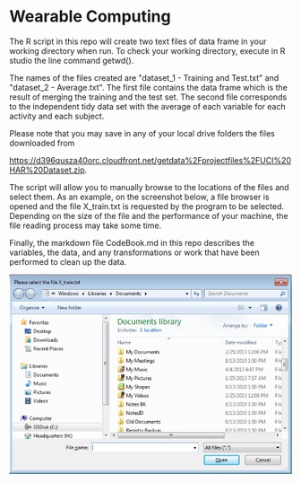Wearable Computing
==================

The R script in this repo will create two text files of data frame in your working directory when run. To check your working directory, execute in R studio the line command getwd().

The names of the files created are "dataset_1 - Training and Test.txt" and "dataset_2 - Average.txt". The first file contains the data frame which is the result of merging the training and the test set. The second file corresponds to the independent tidy data set with the average of each variable for each activity and each subject.

Please note that you may save in any of your local drive folders the files downloaded from

https://d396qusza40orc.cloudfront.net/getdata%2Fprojectfiles%2FUCI%20HAR%20Dataset.zip.

The script will allow you to manually browse to the locations of the files and select them. As an example, on the screenshot below, a file browser is opened and the file X_train.txt is requested by the program to be selected. Depending on the size of the file and the performance of your machine, the file reading process may take some time.

Finally, the markdown file CodeBook.md in this repo describes the variables, the data, and any transformations or work that have been performed to clean up the data.


![alt tag](https://raw.githubusercontent.com/reevaedd/WearableComputing/master/FileBrowser.png "File browser opened by the script. Please select the file specified")
